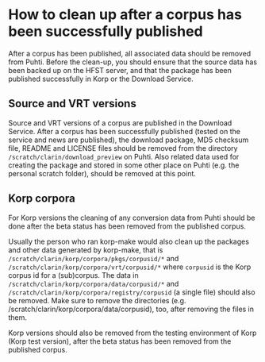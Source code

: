 # How to clean up after a corpus has been successfully published
After a corpus has been published, all associated data should be removed from Puhti. Before the clean-up, you should ensure that the source data has been backed up on the HFST server, and that the package has been published successfully in Korp or the Download Service.

## Source and VRT versions
Source and VRT versions of a corpus are published in the Download Service. After a corpus has been successfully published (tested on the service and news are published), the download package, MD5 checksum file, README and LICENSE files should be removed from the directory `/scratch/clarin/download_preview` on Puhti.
Also related data used for creating the package and stored in some other place on Puhti (e.g. the personal scratch folder), should be removed at this point.

## Korp corpora
For Korp versions the cleaning of any conversion data from Puhti should be done after the beta status has been removed from the published corpus.

Usually the person who ran korp-make would also clean up the packages and other data generated by korp-make, that is `/scratch/clarin/korp/corpora/pkgs/corpusid/*` and `/scratch/clarin/korp/corpora/vrt/corpusid/*` where `corpusid` is the Korp corpus id for a (sub)corpus.
The data in `/scratch/clarin/korp/corpora/data/corpusid/*` and `/scratch/clarin/korp/corpora/registry/corpusid` (a single file) should also be removed. 
Make sure to remove the directories (e.g. /scratch/clarin/korp/corpora/data/corpusid), too, after removing the files in them.

Korp versions should also be removed from the testing environment of Korp (Korp test version), after the beta status has been removed from the published corpus.



